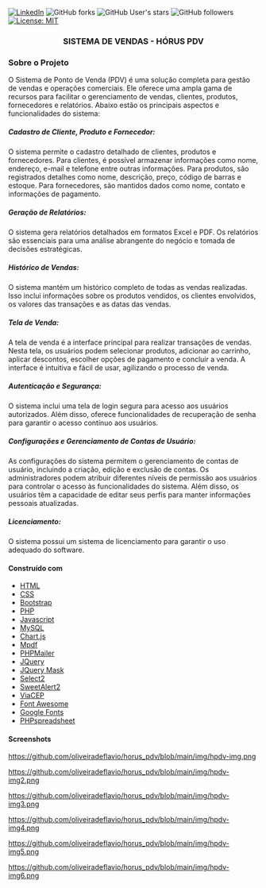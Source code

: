 [![LinkedIn][linkedin-shield]][linkedin-url]
![GitHub forks](https://img.shields.io/github/forks/oliveiradeflavio/horus_pdv?style=for-the-badge)
![GitHub User's stars](https://img.shields.io/github/stars/oliveiradeflavio?style=for-the-badge)
![GitHub followers](https://img.shields.io/github/followers/oliveiradeflavio?style=for-the-badge)
[![License: MIT](https://img.shields.io/badge/License-MIT-yellow.svg)](https://github.com/oliveiradeflavio/horus_pdv/blob/main/LICENSE)


<h3 align="center">SISTEMA DE VENDAS - HÓRUS PDV</h3>

### Sobre o Projeto

O Sistema de Ponto de Venda (PDV) é uma solução completa para gestão de vendas e operações comerciais. Ele oferece uma ampla gama de recursos para facilitar o gerenciamento de vendas, clientes, produtos, fornecedores e relatórios. Abaixo estão os principais aspectos e funcionalidades do sistema:

##### Cadastro de Cliente, Produto e Fornecedor:
O sistema permite o cadastro detalhado de clientes, produtos e fornecedores. Para clientes, é possível armazenar informações como nome, endereço, e-mail e telefone entre outras informações. Para produtos, são registrados detalhes como nome, descrição, preço, código de barras e estoque. Para fornecedores, são mantidos dados como nome, contato e informações de pagamento.

##### Geração de Relatórios:
O sistema gera relatórios detalhados em formatos Excel e PDF. Os relatórios são essenciais para uma análise abrangente do negócio e tomada de decisões estratégicas.

##### Histórico de Vendas:
O sistema mantém um histórico completo de todas as vendas realizadas. Isso inclui informações sobre os produtos vendidos, os clientes envolvidos, os valores das transações e as datas das vendas. 

##### Tela de Venda:
A tela de venda é a interface principal para realizar transações de vendas. Nesta tela, os usuários podem selecionar produtos, adicionar ao carrinho, aplicar descontos, escolher opções de pagamento e concluir a venda. A interface é intuitiva e fácil de usar, agilizando o processo de venda.

##### Autenticação e Segurança:
O sistema inclui uma tela de login segura para acesso aos usuários autorizados. Além disso, oferece funcionalidades de recuperação de senha para garantir o acesso contínuo aos usuários. 

##### Configurações e Gerenciamento de Contas de Usuário:
As configurações do sistema permitem o gerenciamento de contas de usuário, incluindo a criação, edição e exclusão de contas. Os administradores podem atribuir diferentes níveis de permissão aos usuários para controlar o acesso às funcionalidades do sistema. Além disso, os usuários têm a capacidade de editar seus perfis para manter informações pessoais atualizadas.

##### Licenciamento:
O sistema possui um sistema de licenciamento para garantir o uso adequado do software. 


#### Construído com

* [HTML](https://www.w3schools.com/html/)
* [CSS](https://www.w3schools.com/css/)
* [Bootstrap](https://getbootstrap.com/)
* [PHP](https://www.php.net/)
* [Javascript](https://www.javascript.com/)
* [MySQL](https://www.mysql.com/)
* [Chart.js](https://www.chartjs.org/)
* [Mpdf](https://mpdf.github.io/)
* [PHPMailer](https://github.com/PHPMailer/PHPMailer)
* [JQuery](https://jquery.com/)
* [JQuery Mask](https://igorescobar.github.io/jQuery-Mask-Plugin/)
* [Select2](https://select2.org/)
* [SweetAlert2](https://sweetalert2.github.io/)
* [ViaCEP](https://viacep.com.br/)
* [Font Awesome](https://fontawesome.com/)
* [Google Fonts](https://fonts.google.com/)
* [PHPspreadsheet](https://phpspreadsheet.readthedocs.io/en/latest/)


#### Screenshots

https://github.com/oliveiradeflavio/horus_pdv/blob/main/img/hpdv-img.png

https://github.com/oliveiradeflavio/horus_pdv/blob/main/img/hpdv-img2.png

https://github.com/oliveiradeflavio/horus_pdv/blob/main/img/hpdv-img3.png

https://github.com/oliveiradeflavio/horus_pdv/blob/main/img/hpdv-img4.png

https://github.com/oliveiradeflavio/horus_pdv/blob/main/img/hpdv-img5.png

https://github.com/oliveiradeflavio/horus_pdv/blob/main/img/hpdv-img6.png





[linkedin-shield]: https://img.shields.io/badge/-LinkedIn-black.svg?style=for-the-badge&logo=linkedin&colorB=555
[linkedin-url]: https://www.linkedin.com/in/fladoliveira/
[product-screenshot]: https://raw.githubusercontent.com/oliveiradeflavio/horus_pdv/main/screen/dashboard.png
